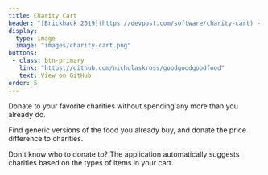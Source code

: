 ```yaml
---
title: Charity Cart
header: "[Brickhack 2019](https://devpost.com/software/charity-cart) - Most socially impactful project"
display:
  type: image
  image: "images/charity-cart.png"
buttons:
 - class: btn-primary
   link: "https://github.com/nicholaskross/goodgoodgoodfood"
   text: View on GitHub
order: 5
---
```


Donate to your favorite charities without spending any more than you already do. 

Find generic versions of the food you already buy, and donate the price difference to charities. 

Don't know who to donate to? 
The application automatically suggests charities based on the types of items in your cart.
